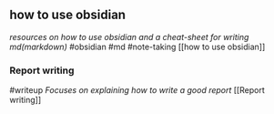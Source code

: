 ## how to use obsidian
*resources on how to use obsidian and a cheat-sheet for writing md(markdown)*
#obsidian #md #note-taking
[[how to use obsidian]]

### Report writing
#writeup 
*Focuses on explaining how to write a good report*
[[Report writing]]